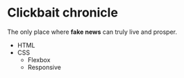 # Clickbait chronicle

The only place where **fake news** can truly live and prosper.

* HTML
* CSS
  * Flexbox
  * Responsive


